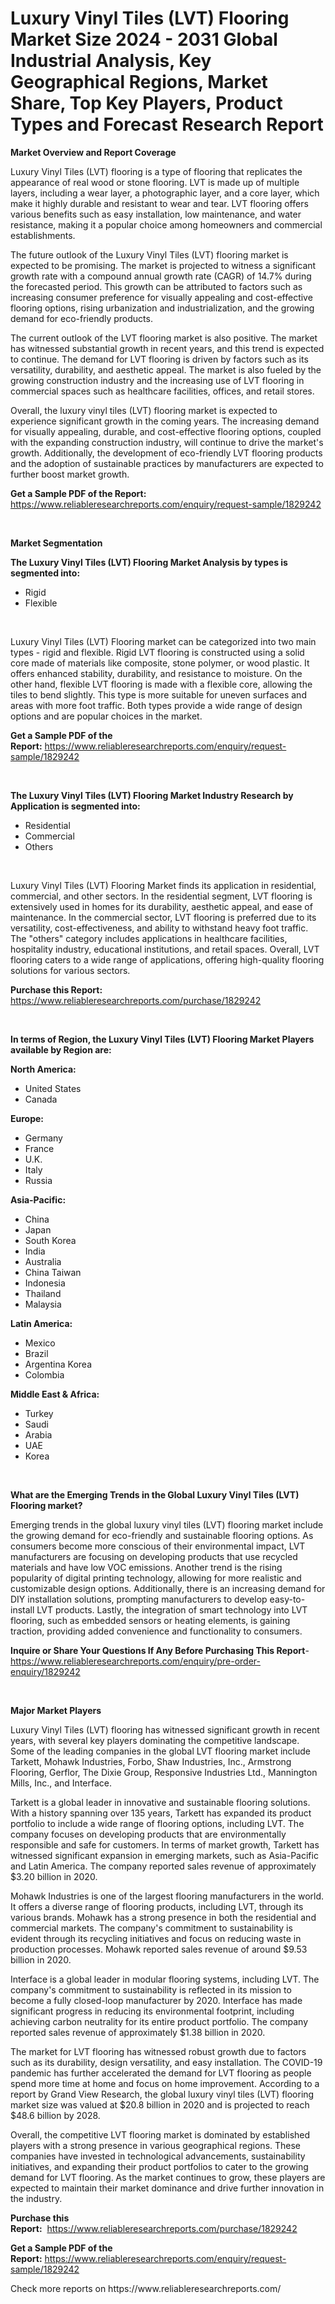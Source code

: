 <p><h1>Luxury Vinyl Tiles (LVT) Flooring Market Size 2024 - 2031 Global Industrial Analysis, Key Geographical Regions, Market Share, Top Key Players, Product Types and Forecast Research Report</h1></p><p><strong>Market Overview and Report Coverage</strong></p>
<p><p>Luxury Vinyl Tiles (LVT) flooring is a type of flooring that replicates the appearance of real wood or stone flooring. LVT is made up of multiple layers, including a wear layer, a photographic layer, and a core layer, which make it highly durable and resistant to wear and tear. LVT flooring offers various benefits such as easy installation, low maintenance, and water resistance, making it a popular choice among homeowners and commercial establishments.</p><p>The future outlook of the Luxury Vinyl Tiles (LVT) flooring market is expected to be promising. The market is projected to witness a significant growth rate with a compound annual growth rate (CAGR) of 14.7% during the forecasted period. This growth can be attributed to factors such as increasing consumer preference for visually appealing and cost-effective flooring options, rising urbanization and industrialization, and the growing demand for eco-friendly products.</p><p>The current outlook of the LVT flooring market is also positive. The market has witnessed substantial growth in recent years, and this trend is expected to continue. The demand for LVT flooring is driven by factors such as its versatility, durability, and aesthetic appeal. The market is also fueled by the growing construction industry and the increasing use of LVT flooring in commercial spaces such as healthcare facilities, offices, and retail stores.</p><p>Overall, the luxury vinyl tiles (LVT) flooring market is expected to experience significant growth in the coming years. The increasing demand for visually appealing, durable, and cost-effective flooring options, coupled with the expanding construction industry, will continue to drive the market's growth. Additionally, the development of eco-friendly LVT flooring products and the adoption of sustainable practices by manufacturers are expected to further boost market growth.</p></p>
<p><strong>Get a Sample PDF of the Report:</strong> <a href="https://www.reliableresearchreports.com/enquiry/request-sample/1829242">https://www.reliableresearchreports.com/enquiry/request-sample/1829242</a></p>
<p>&nbsp;</p>
<p><strong>Market Segmentation</strong></p>
<p><strong>The Luxury Vinyl Tiles (LVT) Flooring Market Analysis by types is segmented into:</strong></p>
<p><ul><li>Rigid</li><li>Flexible</li></ul></p>
<p>&nbsp;</p>
<p><p>Luxury Vinyl Tiles (LVT) Flooring market can be categorized into two main types - rigid and flexible. Rigid LVT flooring is constructed using a solid core made of materials like composite, stone polymer, or wood plastic. It offers enhanced stability, durability, and resistance to moisture. On the other hand, flexible LVT flooring is made with a flexible core, allowing the tiles to bend slightly. This type is more suitable for uneven surfaces and areas with more foot traffic. Both types provide a wide range of design options and are popular choices in the market.</p></p>
<p><strong>Get a Sample PDF of the Report:</strong>&nbsp;<a href="https://www.reliableresearchreports.com/enquiry/request-sample/1829242">https://www.reliableresearchreports.com/enquiry/request-sample/1829242</a></p>
<p>&nbsp;</p>
<p><strong>The Luxury Vinyl Tiles (LVT) Flooring Market Industry Research by Application is segmented into:</strong></p>
<p><ul><li>Residential</li><li>Commercial</li><li>Others</li></ul></p>
<p>&nbsp;</p>
<p><p>Luxury Vinyl Tiles (LVT) Flooring Market finds its application in residential, commercial, and other sectors. In the residential segment, LVT flooring is extensively used in homes for its durability, aesthetic appeal, and ease of maintenance. In the commercial sector, LVT flooring is preferred due to its versatility, cost-effectiveness, and ability to withstand heavy foot traffic. The "others" category includes applications in healthcare facilities, hospitality industry, educational institutions, and retail spaces. Overall, LVT flooring caters to a wide range of applications, offering high-quality flooring solutions for various sectors.</p></p>
<p><strong>Purchase this Report:</strong>&nbsp; <a href="https://www.reliableresearchreports.com/purchase/1829242">https://www.reliableresearchreports.com/purchase/1829242</a></p>
<p>&nbsp;</p>
<p><strong>In terms of Region, the Luxury Vinyl Tiles (LVT) Flooring Market Players available by Region are:</strong></p>
<p>
    <p> <strong> North America: </strong>
        <ul>
            <li>United States</li>
            <li>Canada</li>
        </ul>
        </p> 
    <p> <strong> Europe: </strong>
        <ul>
            <li>Germany</li>
            <li>France</li>
            <li>U.K.</li>
            <li>Italy</li>
            <li>Russia</li>
        </ul>
        </p> 
    <p> <strong> Asia-Pacific: </strong>
        <ul>
            <li>China</li>
            <li>Japan</li>
            <li>South Korea</li>
            <li>India</li>
            <li>Australia</li>
            <li>China Taiwan</li>
            <li>Indonesia</li>
            <li>Thailand</li>
            <li>Malaysia</li>
        </ul>
        </p> 
    <p> <strong> Latin America: </strong>
        <ul>
            <li>Mexico</li>
            <li>Brazil</li>
            <li>Argentina Korea</li>
            <li>Colombia</li>
        </ul>
        </p> 
    <p> <strong> Middle East & Africa: </strong>
        <ul>
            <li>Turkey</li>
            <li>Saudi</li>
            <li>Arabia</li>
            <li>UAE</li>
            <li>Korea</li>
        </ul>
    </p>
    </p>
<p>&nbsp;</p>
<p><strong>What are the Emerging Trends in the Global Luxury Vinyl Tiles (LVT) Flooring market?</strong></p>
<p><p>Emerging trends in the global luxury vinyl tiles (LVT) flooring market include the growing demand for eco-friendly and sustainable flooring options. As consumers become more conscious of their environmental impact, LVT manufacturers are focusing on developing products that use recycled materials and have low VOC emissions. Another trend is the rising popularity of digital printing technology, allowing for more realistic and customizable design options. Additionally, there is an increasing demand for DIY installation solutions, prompting manufacturers to develop easy-to-install LVT products. Lastly, the integration of smart technology into LVT flooring, such as embedded sensors or heating elements, is gaining traction, providing added convenience and functionality to consumers.</p></p>
<p><strong>Inquire or Share Your Questions If Any Before Purchasing This Report</strong>- <a href="https://www.reliableresearchreports.com/enquiry/pre-order-enquiry/1829242">https://www.reliableresearchreports.com/enquiry/pre-order-enquiry/1829242</a></p>
<p>&nbsp;</p>
<p><strong>Major Market Players</strong></p>
<p><p>Luxury Vinyl Tiles (LVT) flooring has witnessed significant growth in recent years, with several key players dominating the competitive landscape. Some of the leading companies in the global LVT flooring market include Tarkett, Mohawk Industries, Forbo, Shaw Industries, Inc., Armstrong Flooring, Gerflor, The Dixie Group, Responsive Industries Ltd., Mannington Mills, Inc., and Interface.</p><p>Tarkett is a global leader in innovative and sustainable flooring solutions. With a history spanning over 135 years, Tarkett has expanded its product portfolio to include a wide range of flooring options, including LVT. The company focuses on developing products that are environmentally responsible and safe for customers. In terms of market growth, Tarkett has witnessed significant expansion in emerging markets, such as Asia-Pacific and Latin America. The company reported sales revenue of approximately $3.20 billion in 2020.</p><p>Mohawk Industries is one of the largest flooring manufacturers in the world. It offers a diverse range of flooring products, including LVT, through its various brands. Mohawk has a strong presence in both the residential and commercial markets. The company's commitment to sustainability is evident through its recycling initiatives and focus on reducing waste in production processes. Mohawk reported sales revenue of around $9.53 billion in 2020.</p><p>Interface is a global leader in modular flooring systems, including LVT. The company's commitment to sustainability is reflected in its mission to become a fully closed-loop manufacturer by 2020. Interface has made significant progress in reducing its environmental footprint, including achieving carbon neutrality for its entire product portfolio. The company reported sales revenue of approximately $1.38 billion in 2020.</p><p>The market for LVT flooring has witnessed robust growth due to factors such as its durability, design versatility, and easy installation. The COVID-19 pandemic has further accelerated the demand for LVT flooring as people spend more time at home and focus on home improvement. According to a report by Grand View Research, the global luxury vinyl tiles (LVT) flooring market size was valued at $20.8 billion in 2020 and is projected to reach $48.6 billion by 2028.</p><p>Overall, the competitive LVT flooring market is dominated by established players with a strong presence in various geographical regions. These companies have invested in technological advancements, sustainability initiatives, and expanding their product portfolios to cater to the growing demand for LVT flooring. As the market continues to grow, these players are expected to maintain their market dominance and drive further innovation in the industry.</p></p>
<p><strong>Purchase this Report:</strong>&nbsp;&nbsp;<a href="https://www.reliableresearchreports.com/purchase/1829242">https://www.reliableresearchreports.com/purchase/1829242</a></p>
<p></p>
<p><strong>Get a Sample PDF of the Report:</strong>&nbsp;<a href="https://www.reliableresearchreports.com/enquiry/request-sample/1829242">https://www.reliableresearchreports.com/enquiry/request-sample/1829242</a></p>
<p>Check more reports on https://www.reliableresearchreports.com/</p>